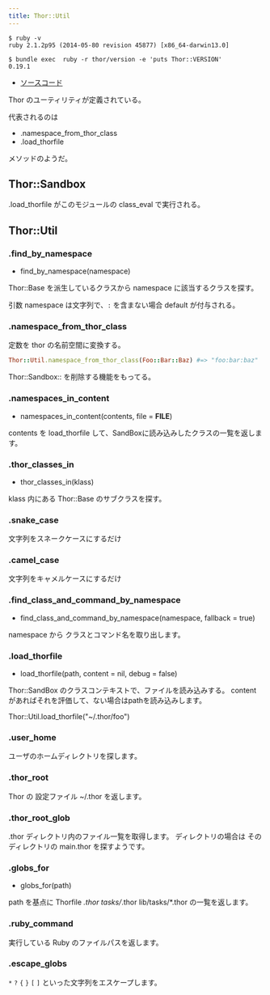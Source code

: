 ```yaml
---
title: Thor::Util
---
```


```
$ ruby -v
ruby 2.1.2p95 (2014-05-80 revision 45877) [x86_64-darwin13.0]
```

```
$ bundle exec  ruby -r thor/version -e 'puts Thor::VERSION'
0.19.1
```

* [ソースコード](https://github.com/erikhuda/thor/blob/master/lib/thor/util.rb)

Thor のユーティリティが定義されている。

代表されるのは

* .namespace_from_thor_class
* .load_thorfile

メソッドのようだ。

Thor::Sandbox
---

.load_thorfile がこのモジュールの class_eval で実行される。

Thor::Util
---

### .find_by_namespace

* find_by_namespace(namespace)

Thor::Base を派生しているクラスから namespace に該当するクラスを探す。

引数 namespace は文字列で、`:` を含まない場合 default が付与される。

### .namespace_from_thor_class

定数を thor の名前空間に変換する。

```ruby
Thor::Util.namespace_from_thor_class(Foo::Bar::Baz) #=> "foo:bar:baz"
```

Thor::Sandbox:: を削除する機能をもってる。

### .namespaces_in_content

* namespaces_in_content(contents, file = __FILE__)

contents を load_thorfile して、SandBoxに読み込みしたクラスの一覧を返します。

### .thor_classes_in

* thor_classes_in(klass)

klass 内にある Thor::Base のサブクラスを探す。

### .snake_case

文字列をスネークケースにするだけ

### .camel_case

文字列をキャメルケースにするだけ

### .find_class_and_command_by_namespace

* find_class_and_command_by_namespace(namespace, fallback = true)

namespace から クラスとコマンド名を取り出します。

### .load_thorfile

* load_thorfile(path, content = nil, debug = false)

Thor::SandBox のクラスコンテキストで、ファイルを読み込みする。
content があればそれを評価して、ない場合はpathを読み込みします。

Thor::Util.load_thorfile("~/.thor/foo")

### .user_home

ユーザのホームディレクトリを探します。

### .thor_root

Thor の 設定ファイル ~/.thor を返します。

### .thor_root_glob

.thor ディレクトリ内のファイル一覧を取得します。
ディレクトリの場合は そのディレクトリの main.thor を探すようです。

### .globs_for

* globs_for(path)

path を基点に Thorfile *.thor tasks/*.thor lib/tasks/*.thor の一覧を返します。

### .ruby_command

実行している Ruby のファイルパスを返します。

### .escape_globs

`*` `?` `{` `}` `[` `]` といった文字列をエスケープします。
